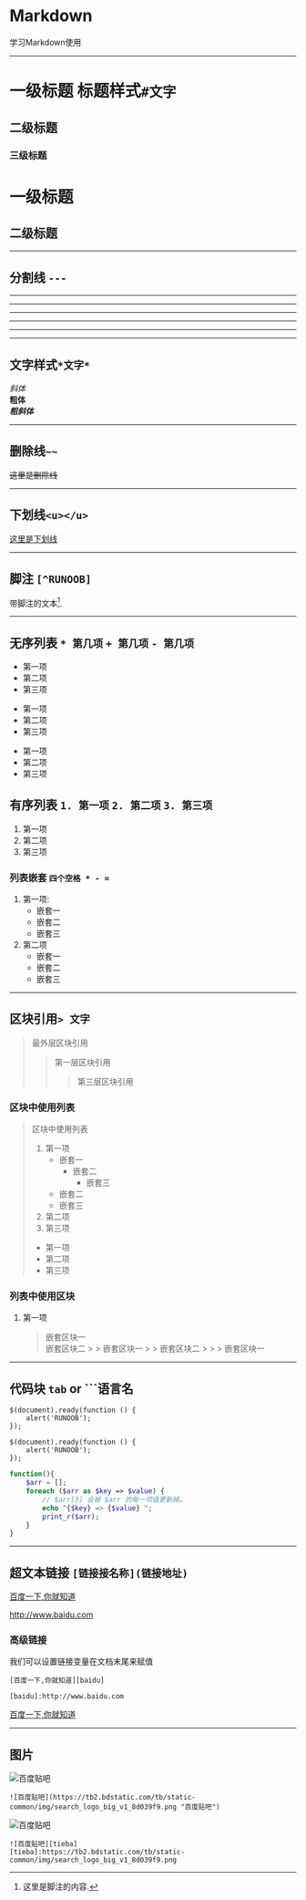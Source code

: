 # Markdown
学习Markdown使用

---

# 一级标题  标题样式`#文字`
## 二级标题
### 三级标题
一级标题
========
二级标题
--------

---

## 分割线  `---`
***
* * *
*****
- - -
--------------  

---

## 文字样式`*文字*`
*斜体*  
**粗体**  
***粗斜体***  

---

## 删除线`~~`
~~这里是删除线~~  

---

## 下划线`<u></u>`
<u>这里是下划线</u>

---

## 脚注 `[^RUNOOB]`
带脚注的文本[^RUNOOB].  
[^RUNOOB]:这里是脚注的内容.

---

## 无序列表 `* 第几项`  `+ 第几项`  `- 第几项`
* 第一项
* 第二项
* 第三项
+ 第一项
+ 第二项
+ 第三项
- 第一项
- 第二项
- 第三项

## 有序列表 `1. 第一项`  `2. 第二项`  `3. 第三项`
1. 第一项
2. 第二项
3. 第三项

### 列表嵌套 `四个空格 * - =`
1. 第一项:
    - 嵌套一
    - 嵌套二
    - 嵌套三
2. 第二项
    * 嵌套一
    * 嵌套二
    * 嵌套三

---

## 区块引用`> 文字`
> 最外层区块引用
> > 第一层区块引用
> > > 第三层区块引用

### 区块中使用列表
> 区块中使用列表
> 1. 第一项
>       - 嵌套一
>           - 嵌套二
>               - 嵌套三
>       - 嵌套二
>       - 嵌套三
> 2. 第二项
> 3. 第三项
> * 第一项
> * 第二项
> * 第三项

### 列表中使用区块
1. 第一项
    > 嵌套区块一  
    > 嵌套区块二
        > > 嵌套区块一
        > > 嵌套区块二
            > > > 嵌套区块一

---

## 代码块 `tab` or ```语言名
    $(document).ready(function () {
        alert('RUNOOB');
    });
    
```
$(document).ready(function () {
    alert('RUNOOB');
});
```

```php
function(){
    $arr = [];
    foreach ($arr as $key => $value) {
        // $arr[3] 会被 $arr 的每一项值更新掉…
        echo "{$key} => {$value} ";
        print_r($arr);
    }
}
```
---

## 超文本链接 `[链接接名称](链接地址)`

[百度一下,你就知道](www.baidu.com)  

<http://www.baidu.com>

### 高级链接
我们可以设置链接变量在文档末尾来赋值

    [百度一下,你就知道][baidu]
    
    [baidu]:http://www.baidu.com

[百度一下,你就知道][baidu]

[baidu]:http://www.baidu.com

---

## 图片
![百度贴吧](https://tb2.bdstatic.com/tb/static-common/img/search_logo_big_v1_8d039f9.png "百度贴吧")

    ![百度贴吧](https://tb2.bdstatic.com/tb/static-common/img/search_logo_big_v1_8d039f9.png "百度贴吧")

![百度贴吧][tieba]

[tieba]:https://tb2.bdstatic.com/tb/static-common/img/search_logo_big_v1_8d039f9.png

    ![百度贴吧][tieba]
    [tieba]:https://tb2.bdstatic.com/tb/static-common/img/search_logo_big_v1_8d039f9.png

